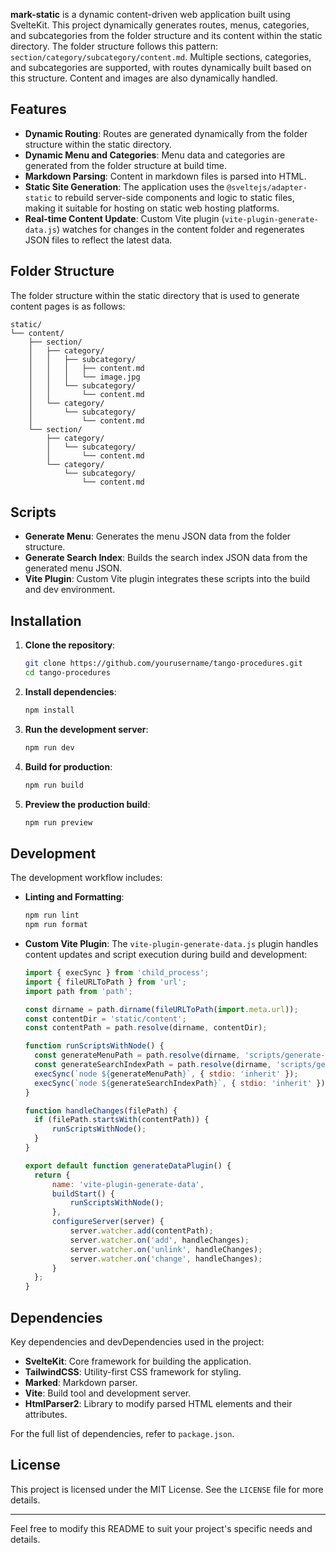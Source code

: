 **mark-static** is a dynamic content-driven web application built using SvelteKit. This project dynamically generates routes, menus, categories, and subcategories from the folder structure and its content within the static directory. The folder structure follows this pattern: `section/category/subcategory/content.md`. Multiple sections, categories, and subcategories are supported, with routes dynamically built based on this structure. Content and images are also dynamically handled.

## Features

- **Dynamic Routing**: Routes are generated dynamically from the folder structure within the static directory.
- **Dynamic Menu and Categories**: Menu data and categories are generated from the folder structure at build time.
- **Markdown Parsing**: Content in markdown files is parsed into HTML.
- **Static Site Generation**: The application uses the `@sveltejs/adapter-static` to rebuild server-side components and logic to static files, making it suitable for hosting on static web hosting platforms.
- **Real-time Content Update**: Custom Vite plugin (`vite-plugin-generate-data.js`) watches for changes in the content folder and regenerates JSON files to reflect the latest data.

## Folder Structure

The folder structure within the static directory that is used to generate content pages is as follows:

```
static/
└── content/
    ├── section/
    │   ├── category/
    │   │   ├── subcategory/
    │   │   │   ├── content.md
    │   │   │   └── image.jpg
    │   │   └── subcategory/
    │   │       └── content.md
    │   └── category/
    │       └── subcategory/
    │           └── content.md
    └── section/
        ├── category/
        │   └── subcategory/
        │       └── content.md
        └── category/
            └── subcategory/
                └── content.md
```

## Scripts

- **Generate Menu**: Generates the menu JSON data from the folder structure.
- **Generate Search Index**: Builds the search index JSON data from the generated menu JSON.
- **Vite Plugin**: Custom Vite plugin integrates these scripts into the build and dev environment.

## Installation

1. **Clone the repository**:

   ```bash
   git clone https://github.com/yourusername/tango-procedures.git
   cd tango-procedures
   ```

2. **Install dependencies**:

   ```bash
   npm install
   ```

3. **Run the development server**:

   ```bash
   npm run dev
   ```

4. **Build for production**:

   ```bash
   npm run build
   ```

5. **Preview the production build**:
   ```bash
   npm run preview
   ```

## Development

The development workflow includes:

- **Linting and Formatting**:

  ```bash
  npm run lint
  npm run format
  ```

- **Custom Vite Plugin**:
  The `vite-plugin-generate-data.js` plugin handles content updates and script execution during build and development:

  ```js
  import { execSync } from 'child_process';
  import { fileURLToPath } from 'url';
  import path from 'path';

  const dirname = path.dirname(fileURLToPath(import.meta.url));
  const contentDir = 'static/content';
  const contentPath = path.resolve(dirname, contentDir);

  function runScriptsWithNode() {
  	const generateMenuPath = path.resolve(dirname, 'scripts/generate-menu.cjs');
  	const generateSearchIndexPath = path.resolve(dirname, 'scripts/generate-search-index.cjs');
  	execSync(`node ${generateMenuPath}`, { stdio: 'inherit' });
  	execSync(`node ${generateSearchIndexPath}`, { stdio: 'inherit' });
  }

  function handleChanges(filePath) {
  	if (filePath.startsWith(contentPath)) {
  		runScriptsWithNode();
  	}
  }

  export default function generateDataPlugin() {
  	return {
  		name: 'vite-plugin-generate-data',
  		buildStart() {
  			runScriptsWithNode();
  		},
  		configureServer(server) {
  			server.watcher.add(contentPath);
  			server.watcher.on('add', handleChanges);
  			server.watcher.on('unlink', handleChanges);
  			server.watcher.on('change', handleChanges);
  		}
  	};
  }
  ```

## Dependencies

Key dependencies and devDependencies used in the project:

- **SvelteKit**: Core framework for building the application.
- **TailwindCSS**: Utility-first CSS framework for styling.
- **Marked**: Markdown parser.
- **Vite**: Build tool and development server.
- **HtmlParser2**: Library to modify parsed HTML elements and their attributes.

For the full list of dependencies, refer to `package.json`.

## License

This project is licensed under the MIT License. See the `LICENSE` file for more details.

---

Feel free to modify this README to suit your project's specific needs and details.
